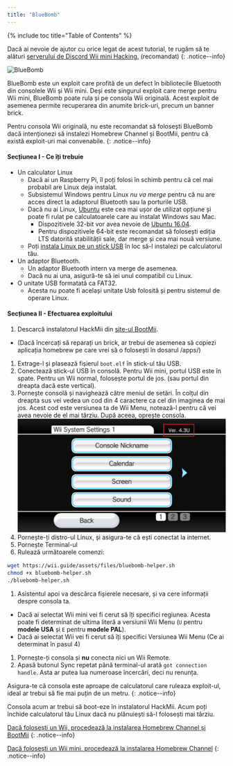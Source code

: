 ```yaml
---
title: "BlueBomb"
---
```


{% include toc title="Table of Contents" %}

Dacă ai nevoie de ajutor cu orice legat de acest tutorial, te rugăm să te alături [ serverului de Discord Wii mini Hacking.](https://discord.gg/6ryxnkS) (recomandat)
{: .notice--info}

![BlueBomb](/images/bluebomb.png)

BlueBomb este un exploit care profită de un defect în bibliotecile Bluetooth din consolele Wii și Wii mini. Deși este singurul exploit care merge pentru Wii mini, BlueBomb poate rula și pe consola Wii originală. Acest exploit de asemenea permite recuperarea din anumite brick-uri, precum un banner brick.

Pentru consola Wii originală, nu este recomandat să folosești BlueBomb dacă intenționezi să instalezi Homebrew Channel și BootMii, pentru că există exploit-uri mai convenabile.
{: .notice--info}

#### Secțiunea I - Ce îți trebuie
- Un calculator Linux
  - Dacă ai un Raspberry Pi, îl poți folosi în schimb pentru că cel mai probabil are Linux deja instalat.
  - Subsistemul Windows pentru Linux *nu va merge* pentru că nu are acces direct la adaptorul Bluetooth sau la porturile USB.
  - Dacă nu ai Linux, [Ubuntu](https://ubuntu.com/download/desktop) este cea mai ușor de utilizat opțiune și poate fi rulat pe calculatoarele care au instalat Windows sau Mac.
    - Dispozitivele 32-bit vor avea nevoie de [Ubuntu 16.04](http://releases.ubuntu.com/16.04/).
    - Pentru dispozitivele 64-bit este recomandat să folosești ediția LTS datorită stabilității sale, dar merge și cea mai nouă versiune.
  - Poți [instala Linux pe un stick USB](https://ubuntu.com/tutorials/tutorial-create-a-usb-stick-on-windows#1-overview) în loc să-l instalezi pe calculatorul tău.
- Un adaptor Bluetooth.
  - Un adaptor Bluetooth intern va merge de asemenea.
  - Dacă nu ai una, asigură-te să iei unul compatibil cu Linux.
- O unitate USB formatată ca FAT32.
  - Acesta nu poate fi același unitate Usb folosită și pentru sistemul de operare Linux.

#### Secțiunea II - Efectuarea exploitului
1. Descarcă instalatorul HackMii din [site-ul BootMii](https://bootmii.org/download/).
- (Dacă încercați să reparați un brick, ar trebui de asemenea să copiezi aplicația homebrew pe care vrei să o folosești în dosarul /apps/)
1. Extrage-l și plasează fișierul `boot.elf` în stick-ul tău USB.
1. Conectează stick-ul USB în consolă. Pentru Wii mini, portul USB este în spate. Pentru un Wii normal, folosește portul de jos. (sau portul din dreapta dacă este vertical).
1. Pornește consolă și navighează către meniul de setări. În colțul din dreapta sus vei vedea un cod din 4 caractere ca cel din imaginea de mai jos. Acest cod este versiunea ta de Wii Menu, notează-l pentru că vei avea nevoie de el mai târziu. După aceea, oprește consola. ![SystemMenuVersion](/images/Wii/SystemMenuVersion.png)
1. Pornește-ți distro-ul Linux, și asigura-te că ești conectat la internet.
1. Pornește Terminal-ul
1. Rulează următoarele comenzi:
```bash
wget https://wii.guide/assets/files/bluebomb-helper.sh
chmod +x bluebomb-helper.sh
./bluebomb-helper.sh
```
1. Asistentul apoi va descărca fișierele necesare, și va cere informații despre consola ta.
  - Dacă ai selectat Wii mini vei fi cerut să îți specifici regiunea. Acesta poate fi determinat de ultima literă a versiunii Wii Menu (`U` pentru **modele USA** și `E` pentru **modele PAL**).
  - Dacă ai selectat Wii vei fi cerut să îți specifici Versiunea Wii Menu (Ce ai determinat în pasul 4)
1. Pornește-ți consola și **nu** conecta nici un Wii Remote.
1. Apasă butonul Sync repetat până terminal-ul arată `got connection handle`. Asta ar putea lua numeroase încercări, deci nu renunța.

Asigura-te că consola este aproape de calculatorul care ruleaza exploit-ul, ideal ar trebui să fie mai puțin de un metru.
{: .notice--info}

Consola acum ar trebui să boot-eze în instalatorul HackMii. Acum poți închide calculatorul tău Linux dacă nu plănuiești să-l folosești mai târziu.

[Dacă folosești un Wii, procedează la instalarea Homebrew Channel și BootMii](hbc)
{: .notice--info}

[Dacă folosești un Wii mini, procedează la instalarea Homebrew Channel](hbc-mini)
{: .notice--info}
